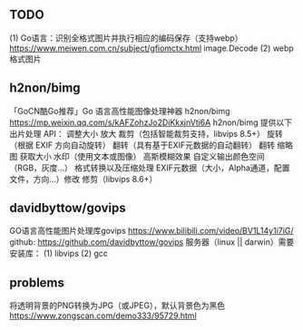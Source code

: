## TODO
(1) Go语言：识别全格式图片并执行相应的编码保存（支持webp） https://www.meiwen.com.cn/subject/gfiomctx.html
    image.Decode
(2) webp格式图片


## h2non/bimg
「GoCN酷Go推荐」Go 语言高性能图像处理神器 h2non/bimg
    https://mp.weixin.qq.com/s/kAFZohzJo2DiKkxjnVti6A
h2non/bimg 提供以下出片处理 API：
    调整大小
    放大
    裁剪（包括智能裁剪支持，libvips 8.5+）
    旋转（根据 EXIF 方向自动旋转）
    翻转（具有基于EXIF元数据的自动翻转）
    翻转
    缩略图
    获取大小
    水印（使用文本或图像）
    高斯模糊效果
    自定义输出颜色空间（RGB，灰度...）
    格式转换以及压缩处理
    EXIF元数据（大小，Alpha通道，配置文件，方向...）修改
    修剪（libvips 8.6+）

## davidbyttow/govips
GO语言高性能图片处理库govips
    https://www.bilibili.com/video/BV1L14y1i7iG/
github:
    https://github.com/davidbyttow/govips
服务器（linux || darwin）需要安装库：
(1) libvips
(2) gcc

## problems
将透明背景的PNG转换为JPG（或JPEG），默认背景色为黑色
    https://www.zongscan.com/demo333/95729.html

